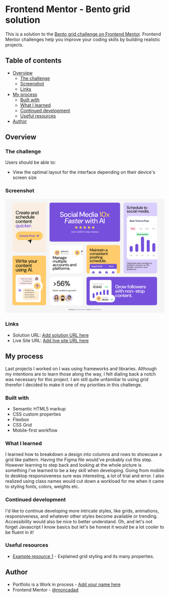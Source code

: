 # Frontend Mentor - Bento grid solution

This is a solution to the [Bento grid challenge on Frontend Mentor](https://www.frontendmentor.io/challenges/bento-grid-RMydElrlOj). Frontend Mentor challenges help you improve your coding skills by building realistic projects.

## Table of contents

- [Overview](#overview)
  - [The challenge](#the-challenge)
  - [Screenshot](#screenshot)
  - [Links](#links)
- [My process](#my-process)
  - [Built with](#built-with)
  - [What I learned](#what-i-learned)
  - [Continued development](#continued-development)
  - [Useful resources](#useful-resources)
- [Author](#author)

## Overview

### The challenge

Users should be able to:

- View the optimal layout for the interface depending on their device's screen size

### Screenshot

![Screenshot](./screenshot.png)

### Links

- Solution URL: [Add solution URL here](https://your-solution-url.com)
- Live Site URL: [Add live site URL here](https://your-live-site-url.com)

## My process

Last projects I worked on I was using frameworks and libraries. Although my intentions are to learn those along the way, I felt dialing back a notch was necessary for this project. I am still quite unfamiliar to using grid therefor I decided to make it one of my priorities in this challenge.

### Built with

- Semantic HTML5 markup
- CSS custom properties
- Flexbox
- CSS Grid
- Mobile-first workflow

### What I learned

I learned how to breakdown a design into columns and rows to showcase a grid like pattern. Having the Figma file would've probably cut this step.
However learning to step back and looking at the whole picture is something I've learned to be a key skill when developing. Going from mobile to desktop responsiveness sure was interesting, a lot of trial and error. I also realized using class names would cut down a workload for me when it came to styling fonts, colors, weights etc.

### Continued development

I'd like to continue developing more intricate styles, like grids, animations, responsiveness, and whatever other styles become available or trending. Accessibility would also be nice to better understand. Oh, and let's not forget Javascript I know basics but let's be honest it would be a lot cooler to be fluent in it!

### Useful resources

- [Example resource 1](https://developer.mozilla.org/en-US/docs/Web/CSS/grid) - Explained grid styling and its many properties.

## Author

- Portfolio is a Work in process - [Add your name here](https://www.your-site.com)
- Frontend Mentor - [@moncadad](https://www.frontendmentor.io/profile/moncadad)
